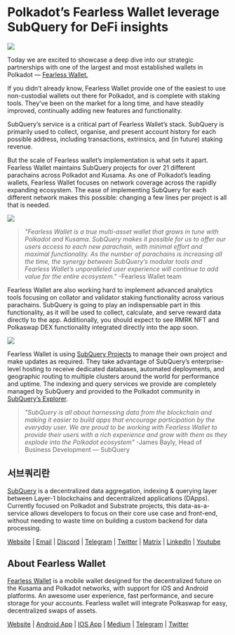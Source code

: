 # Polkadot’s Fearless Wallet leverage SubQuery for DeFi insights

![](https://miro.medium.com/max/1400/1*HcPJ-5hy6WZrLhkuL6P2BA.png)

Today we are excited to showcase a deep dive into our strategic partnerships with one of the largest and most established wallets in Polkadot — [Fearless Wallet.](https://fearlesswallet.io/)

If you didn’t already know, Fearless Wallet provide one of the easiest to use non-custodial wallets out there for Polkadot, and is complete with staking tools. They’ve been on the market for a long time, and have steadily improved, continually adding new features and functionality.

SubQuery’s service is a critical part of Fearless Wallet’s stack. SubQuery is primarily used to collect, organise, and present account history for each possible address, including transactions, extrinsics, and (in future) staking revenue.

But the scale of Fearless wallet’s implementation is what sets it apart. Fearless Wallet maintains SubQuery projects for over 21 different parachains across Polkadot and Kusama. As one of Polkadot’s leading wallets, Fearless Wallet focuses on network coverage across the rapidly expanding ecosystem. The ease of implementing SubQuery for each different network makes this possible: changing a few lines per project is all that is needed.

![](https://miro.medium.com/max/1400/1*5D3J7-_HC2tAP05oOlV5yw.png)

> _"Fearless Wallet is a true multi-asset wallet that grows in tune with Polkadot and Kusama. SubQuery makes it possible for us to offer our users access to each new parachain, with minimal effort and maximal functionality. As the number of parachains is increasing all the time, the synergy between SubQuery’s modular tools and Fearless Wallet’s unparalleled user experience will continue to add value for the entire ecosystem."_ -Fearless Wallet team

Fearless Wallet are also working hard to implement advanced analytics tools focusing on collator and validator staking functionality across various parachains. SubQuery is going to play an indispensable part in this functionality, as it will be used to collect, calculate, and serve reward data directly to the app. Additionally, you should expect to see RMRK NFT and Polkaswap DEX functionality integrated directly into the app soon.

![](https://miro.medium.com/max/1400/1*3X7m4-m0NJ3xQ44UKZB7tw.png)

Fearless Wallet is using [SubQuery Projects](https://project.subquery.network/) to manage their own project and make updates as required. They take advantage of SubQuery’s enterprise-level hosting to receive dedicated databases, automated deployments, and geographic routing to multiple clusters around the world for performance and uptime. The indexing and query services we provide are completely managed by SubQuery and provided to the Polkadot community in [SubQuery’s Explorer](https://explorer.subquery.network/).

> _"SubQuery is all about harnessing data from the blockchain and making it easier to build apps that encourage participation by the everyday user. We are proud to be working with Fearless Wallet to provide their users with a rich experience and grow with them as they explode into the Polkadot ecosystem"_ -James Bayly, Head of Business Development — SubQuery

## 서브쿼리란

[SubQuery](https://subquery.network/) is a decentralized data aggregation, indexing & querying layer between Layer-1 blockchains and decentralized applications (DApps). Currently focused on Polkadot and Substrate projects, this data-as-a-service allows developers to focus on their core use case and front-end, without needing to waste time on building a custom backend for data processing.

[Website](https://subquery.network/) | [Email](hello@subquery.network) | [Discord](https://discord.com/invite/78zg8aBSMG) | [Telegram](https://t.me/subquerynetwork) | [Twitter](https://twitter.com/subquerynetwork) | [Matrix](https://matrix.to/#/#subquery:matrix.org) | [LinkedIn](https://www.linkedin.com/company/subquery) | [Youtube](https://www.youtube.com/channel/UCi1a6NUUjegcLHDFLr7CqLw)

## About Fearless Wallet

[Fearless Wallet](https://fearlesswallet.io/) is a mobile wallet designed for the decentralized future on the Kusama and Polkadot networks, with support for iOS and Android platforms. An awesome user experience, fast performance, and secure storage for your accounts. Fearless wallet will integrate Polkaswap for easy, decentralized swaps of assets.

[Website](https://fearlesswallet.io/) | [Android App](https://play.google.com/store/apps/details?id=jp.co.soramitsu.fearless) | [IOS App](https://apps.apple.com/us/app/fearless-wallet/id1537251089) | [Medium](https://medium.com/fearlesswallet/) | [Telegram](https://t.me/fearlesswallet) | [Twitter](https://twitter.com/FearlessWallet)

